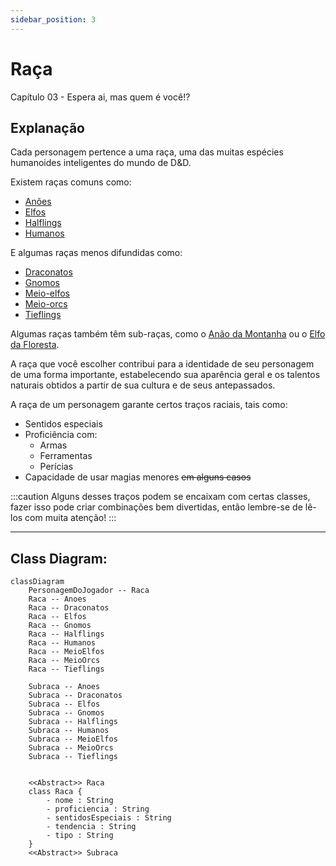 ```yaml
---
sidebar_position: 3
---
```

# Raça
Capítulo 03 - Espera ai, mas quem é você!?

## Explanação
Cada personagem pertence a uma raça, uma das muitas espécies humanoides inteligentes do mundo de D&D.

Existem raças comuns como:
- [Anões](/docs/generator/Raca/Anoes)
- [Elfos](/docs/generator/Raca/Elfos)
- [Halflings](/docs/generator/Raca/Halflings)
- [Humanos](/docs/generator/Raca/Humanos)

E algumas raças menos difundidas como:
- [Draconatos](/docs/generator/Raca/Draconatos)
- [Gnomos](/docs/generator/Raca/Gnomos)
- [Meio-elfos](/docs/generator/Raca/MeioElfos)
- [Meio-orcs](/docs/generator/Raca/MeioOrcs)
- [Tieflings](/docs/generator/Raca/Tieflings)

Algumas raças também têm sub-raças, como o [Anão da Montanha](/docs/generator/Raca/Anoes/anaoDaMontanha) ou o [Elfo da Floresta](/docs/generator/Raca/Elfos/elfoDaFloresta).

A raça que você escolher contribui para a identidade de seu personagem de uma forma importante, estabelecendo sua aparência geral e os talentos naturais obtidos a partir de sua cultura e de seus antepassados.

A raça de um personagem garante certos traços raciais, tais como:

- Sentidos especiais
- Proficiência com:
    - Armas
    - Ferramentas
    - Perícias
- Capacidade de usar magias menores ~~em alguns casos~~

:::caution
Alguns desses traços podem se encaixam com certas classes, fazer isso pode criar combinações bem divertidas, então lembre-se de lê-los com muita atenção!
:::

***

## Class Diagram:
```mermaid
classDiagram
    PersonagemDoJogador -- Raca
    Raca -- Anoes
    Raca -- Draconatos
    Raca -- Elfos
    Raca -- Gnomos
    Raca -- Halflings
    Raca -- Humanos
    Raca -- MeioElfos
    Raca -- MeioOrcs
    Raca -- Tieflings

    Subraca -- Anoes
    Subraca -- Draconatos
    Subraca -- Elfos
    Subraca -- Gnomos
    Subraca -- Halflings
    Subraca -- Humanos
    Subraca -- MeioElfos
    Subraca -- MeioOrcs
    Subraca -- Tieflings

    
    <<Abstract>> Raca
    class Raca {
        - nome : String
        - proficiencia : String
        - sentidosEspeciais : String
        - tendencia : String
        - tipo : String
    }
    <<Abstract>> Subraca
```